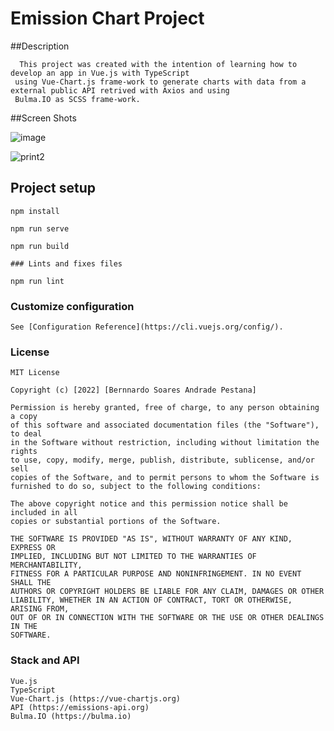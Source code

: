 # Emission Chart Project

##Description

```
  This project was created with the intention of learning how to develop an app in Vue.js with TypeScript
 using Vue-Chart.js frame-work to generate charts with data from a external public API retrived with Axios and using 
 Bulma.IO as SCSS frame-work.
```

##Screen Shots


![image](https://user-images.githubusercontent.com/73316772/165095711-d973232c-c1f0-4edb-8acf-8945874ba447.png)

![print2](https://user-images.githubusercontent.com/73316772/165097670-3cbfd44d-ab17-403c-825a-06fd4731214d.png)

## Project setup
```
npm install

npm run serve

npm run build

### Lints and fixes files

npm run lint
```

### Customize configuration
```
See [Configuration Reference](https://cli.vuejs.org/config/).
```
### License

```
MIT License

Copyright (c) [2022] [Bernnardo Soares Andrade Pestana]

Permission is hereby granted, free of charge, to any person obtaining a copy
of this software and associated documentation files (the "Software"), to deal
in the Software without restriction, including without limitation the rights
to use, copy, modify, merge, publish, distribute, sublicense, and/or sell
copies of the Software, and to permit persons to whom the Software is
furnished to do so, subject to the following conditions:

The above copyright notice and this permission notice shall be included in all
copies or substantial portions of the Software.

THE SOFTWARE IS PROVIDED "AS IS", WITHOUT WARRANTY OF ANY KIND, EXPRESS OR
IMPLIED, INCLUDING BUT NOT LIMITED TO THE WARRANTIES OF MERCHANTABILITY,
FITNESS FOR A PARTICULAR PURPOSE AND NONINFRINGEMENT. IN NO EVENT SHALL THE
AUTHORS OR COPYRIGHT HOLDERS BE LIABLE FOR ANY CLAIM, DAMAGES OR OTHER
LIABILITY, WHETHER IN AN ACTION OF CONTRACT, TORT OR OTHERWISE, ARISING FROM,
OUT OF OR IN CONNECTION WITH THE SOFTWARE OR THE USE OR OTHER DEALINGS IN THE
SOFTWARE.
```

### Stack and API

```
Vue.js
TypeScript
Vue-Chart.js (https://vue-chartjs.org)
API (https://emissions-api.org)
Bulma.IO (https://bulma.io)

```
